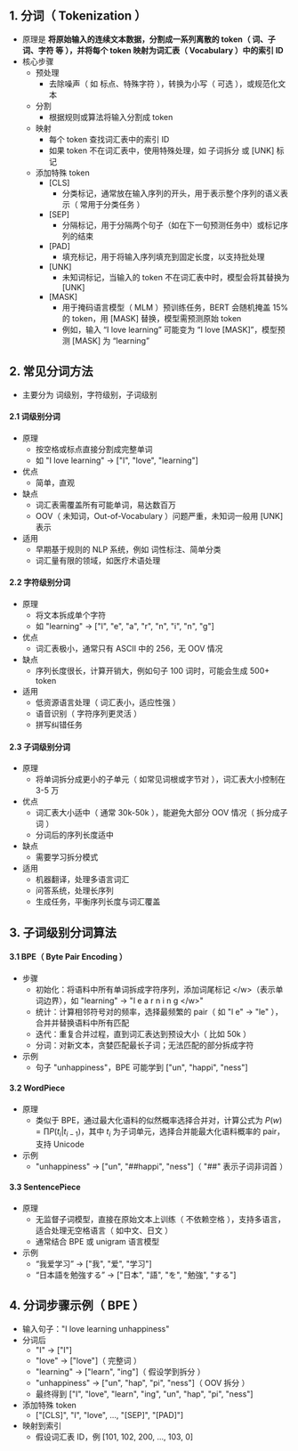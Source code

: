 ## 1. 分词（ Tokenization ）

- 原理是 **将原始输入的连续文本数据，分割成一系列离散的 token（ 词、子词、字符 等 ），并将每个 token 映射为词汇表（ Vocabulary ）中的索引 ID**
- 核心步骤
  - 预处理
    - 去除噪声（ 如 标点、特殊字符 ），转换为小写（ 可选 ），或规范化文本
  - 分割
    - 根据规则或算法将输入分割成 token
  - 映射
    - 每个 token 查找词汇表中的索引 ID
    - 如果 token 不在词汇表中，使用特殊处理，如 子词拆分 或 [UNK] 标记
  - 添加特殊 token
    - [CLS]
      - 分类标记，通常放在输入序列的开头，用于表示整个序列的语义表示（ 常用于分类任务 ）
    - [SEP]
      - 分隔标记，用于分隔两个句子（如在下一句预测任务中）或标记序列的结束
    - [PAD]
      - 填充标记，用于将输入序列填充到固定长度，以支持批处理
    - [UNK]
      - 未知词标记，当输入的 token 不在词汇表中时，模型会将其替换为 [UNK]
    - [MASK]
      - 用于掩码语言模型（ MLM ）预训练任务，BERT 会随机掩盖 15% 的 token，用 [MASK] 替换，模型需预测原始 token
      - 例如，输入 “I love learning” 可能变为 “I love [MASK]”，模型预测 [MASK] 为 “learning”

## 2. 常见分词方法

- 主要分为 词级别，字符级别，子词级别

#### 2.1 词级别分词

- 原理
  - 按空格或标点直接分割成完整单词
  - 如 "I love learning" → ["I", "love", "learning"]
- 优点
  - 简单，直观
- 缺点
  - 词汇表需覆盖所有可能单词，易达数百万
  - OOV（ 未知词，Out-of-Vocabulary ）问题严重，未知词一般用 [UNK] 表示
- 适用
  - 早期基于规则的 NLP 系统，例如 词性标注、简单分类
  - 词汇量有限的领域，如医疗术语处理

#### 2.2 字符级别分词

- 原理
  - 将文本拆成单个字符
  - 如 "learning" → ["l", "e", "a", "r", "n", "i", "n", "g"]
- 优点
  - 词汇表极小，通常只有 ASCII 中的 256，无 OOV 情况
- 缺点
  - 序列长度很长，计算开销大，例如句子 100 词时，可能会生成 500+ token
- 适用
  - 低资源语言处理（ 词汇表小，适应性强 ）
  - 语音识别（ 字符序列更灵活 ）
  - 拼写纠错任务

#### 2.3 子词级别分词

- 原理
  - 将单词拆分成更小的子单元（ 如常见词根或字节对 ），词汇表大小控制在 3-5 万
- 优点
  - 词汇表大小适中（ 通常 30k-50k ），能避免大部分 OOV 情况（ 拆分成子词 ）
  - 分词后的序列长度适中
- 缺点
  - 需要学习拆分模式
- 适用
  - 机器翻译，处理多语言词汇
  - 问答系统，处理长序列
  - 生成任务，平衡序列长度与词汇覆盖

## 3. 子词级别分词算法

#### 3.1 BPE（ Byte Pair Encoding ）

- 步骤
  - 初始化：将语料中所有单词拆成字符序列，添加词尾标记 \</w>（表示单词边界），如 "learning" → "l e a r n i n g \</w>"
  - 统计：计算相邻符号对的频率，选择最频繁的 pair（ 如 "l e" → "le" ），合并并替换语料中所有匹配
  - 迭代：重复合并过程，直到词汇表达到预设大小（ 比如 50k ）
  - 分词：对新文本，贪婪匹配最长子词；无法匹配的部分拆成字符
- 示例
  - 句子 "unhappiness"，BPE 可能学到 ["un", "happi", "ness"]

#### 3.2 WordPiece

- 原理
  - 类似于 BPE，通过最大化语料的似然概率选择合并对，计算公式为 $P(w) = ∏P(t_i | t_{i-1})$，其中 $t_i$ 为子词单元，选择合并能最大化语料概率的 pair，支持 Unicode
- 示例
  - "unhappiness" → ["un", "##happi", "ness"]（ "##" 表示子词非词首 ）

#### 3.3 SentencePiece

- 原理
  - 无监督子词模型，直接在原始文本上训练（ 不依赖空格 ），支持多语言，适合处理无空格语言（ 如中文、日文 ）
  - 通常结合 BPE 或 unigram 语言模型
- 示例
  - “我爱学习” → ["我", "爱", "学习"]
  - “日本語を勉強する” → ["日本", "語", "を", "勉強", "する"]

## 4. 分词步骤示例（ BPE ）

- 输入句子："I love learning unhappiness"
- 分词后
  - "I" → ["I"]
  - "love" → ["love"]（ 完整词 ）
  - "learning" → ["learn", "ing"]（ 假设学到拆分 ）
  - "unhappiness" → ["un", "hap", "pi", "ness"]（ OOV 拆分 ）
  - 最终得到 ["I", "love", "learn", "ing", "un", "hap", "pi", "ness"]
- 添加特殊 token
  - ["[CLS]", "I", "love", ..., "[SEP]", "[PAD]"]
- 映射到索引
  - 假设词汇表 ID，例 [101, 102, 200, ..., 103, 0]
